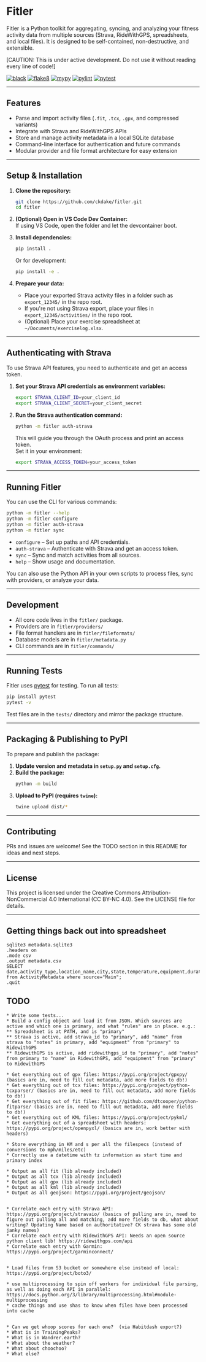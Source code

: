 # Fitler

Fitler is a Python toolkit for aggregating, syncing, and analyzing your fitness activity data from multiple sources (Strava, RideWithGPS, spreadsheets, and local files). It is designed to be self-contained, non-destructive, and extensible.

[CAUTION: This is under active development. Do not use it without reading every line of code!]

[![black](https://github.com/ckdake/fitler/actions/workflows/black.yml/badge.svg)](https://github.com/ckdake/fitler/actions/workflows/black.yml)
[![flake8](https://github.com/ckdake/fitler/actions/workflows/flake8.yml/badge.svg)](https://github.com/ckdake/fitler/actions/workflows/flake8.yml)
[![mypy](https://github.com/ckdake/fitler/actions/workflows/mypy.yml/badge.svg)](https://github.com/ckdake/fitler/actions/workflows/mypy.yml)
[![pylint](https://github.com/ckdake/fitler/actions/workflows/pylint.yml/badge.svg)](https://github.com/ckdake/fitler/actions/workflows/pylint.yml)
[![pytest](https://github.com/ckdake/fitler/actions/workflows/pytest.yml/badge.svg)](https://github.com/ckdake/fitler/actions/workflows/pytest.yml)

---

## Features

- Parse and import activity files (`.fit`, `.tcx`, `.gpx`, and compressed variants)
- Integrate with Strava and RideWithGPS APIs
- Store and manage activity metadata in a local SQLite database
- Command-line interface for authentication and future commands
- Modular provider and file format architecture for easy extension

---

## Setup & Installation

1. **Clone the repository:**
    ```sh
    git clone https://github.com/ckdake/fitler.git
    cd fitler
    ```

2. **(Optional) Open in VS Code Dev Container:**  
   If using VS Code, open the folder and let the devcontainer boot.

3. **Install dependencies:**
    ```sh
    pip install .
    ```

    Or for development:
    ```sh
    pip install -e .
    ```

4. **Prepare your data:**
    - Place your exported Strava activity files in a folder such as `export_12345/` in the repo root.
    - If you're not using Strava export, place your files in `export_12345/activities/` in the repo root.
    - (Optional) Place your exercise spreadsheet at `~/Documents/exerciselog.xlsx`.

---

## Authenticating with Strava

To use Strava API features, you need to authenticate and get an access token.

1. **Set your Strava API credentials as environment variables:**
    ```sh
    export STRAVA_CLIENT_ID=your_client_id
    export STRAVA_CLIENT_SECRET=your_client_secret
    ```

2. **Run the Strava authentication command:**
    ```sh
    python -m fitler auth-strava
    ```

    This will guide you through the OAuth process and print an access token.  
    Set it in your environment:
    ```sh
    export STRAVA_ACCESS_TOKEN=your_access_token
    ```

---

## Running Fitler

You can use the CLI for various commands:

```sh
python -m fitler --help
python -m fitler configure
python -m fitler auth-strava
python -m fitler sync
```

- `configure` – Set up paths and API credentials.
- `auth-strava` – Authenticate with Strava and get an access token.
- `sync` – Sync and match activities from all sources.
- `help` – Show usage and documentation.

You can also use the Python API in your own scripts to process files, sync with providers, or analyze your data.

---

## Development

- All core code lives in the `fitler/` package.
- Providers are in `fitler/providers/`
- File format handlers are in `fitler/fileformats/`
- Database models are in `fitler/metadata.py`
- CLI commands are in `fitler/commands/`

---

## Running Tests

Fitler uses [pytest](https://pytest.org/) for testing. To run all tests:

```sh
pip install pytest
pytest -v
```

Test files are in the `tests/` directory and mirror the package structure.

---

## Packaging & Publishing to PyPI

To prepare and publish the package:

1. **Update version and metadata in `setup.py` and `setup.cfg`.**
2. **Build the package:**
    ```sh
    python -m build
    ```
3. **Upload to PyPI (requires `twine`):**
    ```sh
    twine upload dist/*
    ```

---

## Contributing

PRs and issues are welcome! See the TODO section in this README for ideas and next steps.

---

## License

This project is licensed under the Creative Commons Attribution-NonCommercial 4.0 International (CC BY-NC 4.0). See the LICENSE file for details.

---

## Getting things back out into spreadsheet

    sqlite3 metadata.sqlite3
    .headers on
    .mode csv
    .output metadata.csv
    SELECT date,activity_type,location_name,city,state,temperature,equipment,duration_hms,max_speed,avg_heart_rate,max_heart_rate,calories,max_elevation,total_elevation_gain,with_names,avg_cadence,strava_id,garmin_id,ridewithgps_id,notes from ActivityMetadata where source="Main";
    .quit

## TODO

    * Write some tests...
    * Build a config object and load it from JSON. Which sources are active and which one is primary, and what "rules" are in place. e.g.:
    ** Spreadsheet is at PATH, and is "primary"
    ** Strava is active, add strava_id to "primary", add "name" from strava to "notes" in primary, add "equipment" from "primary" to RidewithGPS
    ** RidewithGPS is active, add ridewithgps_id to "primary", add "notes" from primary to "name" in RidewithGPS, add "equipment" from "primary" to RidewithGPS

    * Get everything out of gpx files: https://pypi.org/project/gpxpy/  (basics are in, need to fill out metadata, add more fields to db!)
    * Get everything out of tcx files: https://pypi.org/project/python-tcxparser/ (basics are in, need to fill out metadata, add more fields to db!) 
    * Get everything out of fit files: https://github.com/dtcooper/python-fitparse/ (basics are in, need to fill out metadata, add more fields to db!)
    * Get everything out of KML files: https://pypi.org/project/pykml/
    * Get everything out of a spreadsheet with headers: https://pypi.org/project/openpyxl/ (basics are in, work better with headers)

    * Store everything in KM and s per all the filespecs (instead of conversions to mph/miles/etc)
    * Correctly use a datetime with tz information as start time and primary index

    * Output as all fit (lib already included)
    * Output as all tcx (lib already included)
    * Output as all gpx (lib already included)
    * Output as all kml (lib already included)
    * Output as all geojson: https://pypi.org/project/geojson/ 


    * Correlate each entry with Strava API: https://pypi.org/project/stravaio/ (basics of pulling are in, need to figure out pulling all and matching, add more fields to db, what about writing? Updating Name based on authoritative? CK strava has some old janky names)
    * Correlate each entry with RidewithGPS API: Needs an open source python client lib! https://ridewithgps.com/api
    * Correlate each entry with Garmin: https://pypi.org/project/garminconnect/ 


    * Load files from S3 bucket or somewhere else instead of local: https://pypi.org/project/boto3/ 

    * use multiprocessing to spin off workers for individual file parsing, as well as doing each API in parallel: https://docs.python.org/3/library/multiprocessing.html#module-multiprocessing 
    * cache things and use shas to know when files have been processed into cache


    * Can we get whoop scores for each one?  (via Habitdash export?)
    * What is in TrainingPeaks?
    * What is in Wandrer.earth?
    * What about the weather?
    * What about choochoo?
    * What else?


